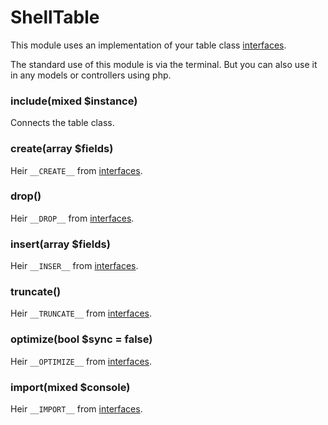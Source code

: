# ShellTable

This module uses an implementation of your table class [interfaces](https://github.com/Graymore/SearchEngine/blob/1.x/docs/Interfaces.md).

The standard use of this module is via the terminal. But you can also use it in any models or controllers using php.

### include(mixed $instance)
Connects the table class.

### create(array $fields)
Heir `__CREATE__` from [interfaces](https://github.com/Graymore/SearchEngine/blob/1.x/docs/Interfaces.md).

### drop()
Heir `__DROP__` from [interfaces](https://github.com/Graymore/SearchEngine/blob/1.x/docs/Interfaces.md).

### insert(array $fields)
Heir `__INSER__` from [interfaces]().

### truncate()
Heir `__TRUNCATE__` from [interfaces](https://github.com/Graymore/SearchEngine/blob/1.x/docs/Interfaces.md).

### optimize(bool $sync = false)
Heir `__OPTIMIZE__` from [interfaces](https://github.com/Graymore/SearchEngine/blob/1.x/docs/Interfaces.md).

### import(mixed $console)
Heir `__IMPORT__` from [interfaces](https://github.com/Graymore/SearchEngine/blob/1.x/docs/Interfaces.md).